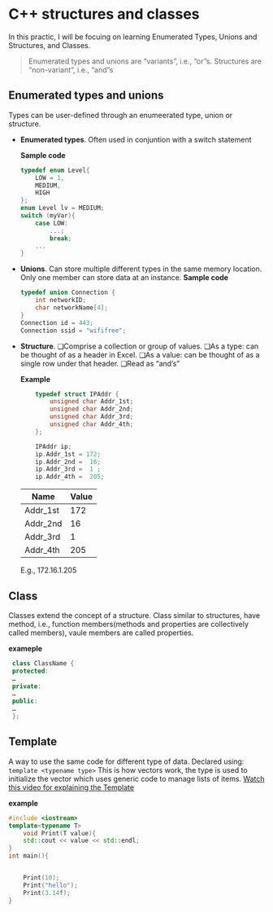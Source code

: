 # C++ structures and classes

In this practic, I will be focuing on learning Enumerated Types, Unions and Structures, and Classes.

> Enumerated types and unions are “variants”, i.e., “or”s.
> Structures are “non-variant”, i.e., “and”s

## Enumerated types and unions
Types can be user-defined through an enumeerated type, union or structure.
- **Enumerated types**. Often used in conjuntion with a switch statement

    **Sample code** 
    ```cpp
    typedef enum Level{
        LOW = 1,
        MEDIUM,
        HIGH
    };
    enum Level lv = MEDIUM;
    switch (myVar){
        case LOW:
            ...;
            break;
        ...
    }
    ```

- **Unions**.  Can store multiple different types in the same memory location. Only one member can store data at an instance.
    **Sample code**
    ```cpp
    typedef union Connection {
        int networkID;
        char networkName[4];
    }
    Connection id = 443;
    Connection ssid = "wififree";

    ```

- **Structure**. 
    ❑Comprise a collection or group of values.
    ❑As a type: can be thought of as a header in Excel.
    ❑As a value: can be thought of as a single row under that header.
    ❑Read as “and’s”

    **Example** 
    ```cpp
        typedef struct IPAddr {
            unsigned char Addr_1st;
            unsigned char Addr_2nd;
            unsigned char Addr_3rd;
            unsigned char Addr_4th;
        };

        IPAddr ip;
        ip.Addr_1st = 172;
        ip.Addr_2nd =  16;
        ip.Addr_3rd =  1 ;
        ip.Addr_4th =  205;   
    ```
    
    
    | Name       | Value |
    |-----------|-------|
    | Addr_1st      | 172 |
    | Addr_2nd    | 16|
    | Addr_3rd      | 1 |
    | Addr_4th    | 205|    

    E.g., 172.16.1.205    
        
    



## Class
Classes extend the concept of a structure.
Class similar to structures, have method, i.e., function members(methods and properties are collectively called members), vaule members are called properties.

**exameple**
```cpp
 class ClassName {
 protected:
 …
 private:
 …
 public:
 …
 };

```


## Template
A way to use the same code for different type of data.
Declared using: `template <typename type>`
This is how vectors work, the type is used to initialize the vector which uses generic code to manage lists of items.
[Watch this video for explaining the Template](https://www.youtube.com/watch?v=I-hZkUa9mIs)

**example**
```cpp
#include <iostream>
template<typename T>
    void Print(T value){
    std::cout << value << std::endl;
} 
int main(){


    Print(10);
    Print("hello");
    Print(3.14f);  
}
```

